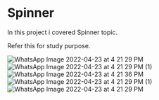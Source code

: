 # Spinner
In this project i covered Spinner topic.

Refer this for study purpose.

![WhatsApp Image 2022-04-23 at 4 21 29 PM](https://user-images.githubusercontent.com/101108540/164891551-026e3d5c-c823-4ef7-ad11-ebacbd20471d.jpeg)
![WhatsApp Image 2022-04-23 at 4 21 29 PM (1)](https://user-images.githubusercontent.com/101108540/164891555-812d8583-8319-41fd-aadc-8c03e0fc4b13.jpeg)
![WhatsApp Image 2022-04-23 at 4 21 36 PM](https://user-images.githubusercontent.com/101108540/164891562-a2077ea5-828e-4f83-951f-ff43b0401bba.jpeg)
![WhatsApp Image 2022-04-23 at 4 21 29 PM (1)](https://user-images.githubusercontent.com/101108540/164891564-0a167d2a-5057-475c-b173-2a0d00320618.jpeg)
![WhatsApp Image 2022-04-23 at 4 21 29 PM](https://user-images.githubusercontent.com/101108540/164891566-8aa0df32-15d7-41d7-a387-6f2550aab68d.jpeg)

